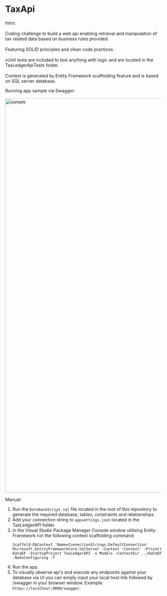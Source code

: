# TaxApi
Intro:
<br/>
<br/>
Coding challenge to build a web api enabling retrieval and manipulation of tax related data based on business rules provided.
<br/>
<br/>
Featuring SOLID principles and clean code practices.
<br/>
<br/>
xUnit tests are included to test anything with logic and are located in the TaxLedgerApiTests folder.
<br/>
<br/>
Context is generated by Entity Framework scaffolding feature and is based on SQL server database.

Running app sample via Swagger:
<br/>
<br/>
<img width="1268" alt="sample" src="https://github.com/user-attachments/assets/64fab2df-bcce-4443-be31-e82230ec5c6a" />

Manual:
1. Run the ```DatabaseScript.sql``` file located in the root of this repository to generate the required database, tables, constraints and relationships.
2. Add your connection string to ```appsettings.json``` located in the TaxLedgerAPI folder.
3. In the Visual Studio Package Manager Console window utilising Entity Framework run the following context scaffolding command:
   ```
   Scaffold-DbContext 'Name=ConnectionStrings:DefaultConnection' Microsoft.EntityFrameworkCore.SqlServer -Context 'Context' -Project DataEF -StartupProject TaxLedgerAPI -o Models -ContextDir ../DataEF -NoOnConfiguring -f
   ```
7. Run the app.
8. To visually observe api's and execute any endpoints against your database via UI you can simply input your local host link followed by /swagger in your browser window. Example: ```https://localhost:0000/swagger```.
